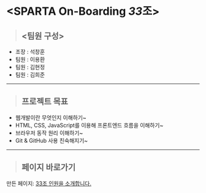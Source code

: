 # <SPARTA On-Boarding *33*조>

> ## <팀원 구성>
- 조장 : 석창훈
- 팀원 : 이용환
- 팀원 : 김현정
- 팀원 : 김희준

***
> ## 프로젝트 목표
- 웹개발이란 무엇인지 이해하기~
- HTML, CSS, JavaScript를 이용해 프론트엔드 흐름을 이해하기~
- 브라우저 동작 원리 이해하기~
- Git & GitHub 사용 친숙해지기~

***
> ## 페이지 바로가기
만든 페이지: [33조 인원을 소개합니다.](...)
